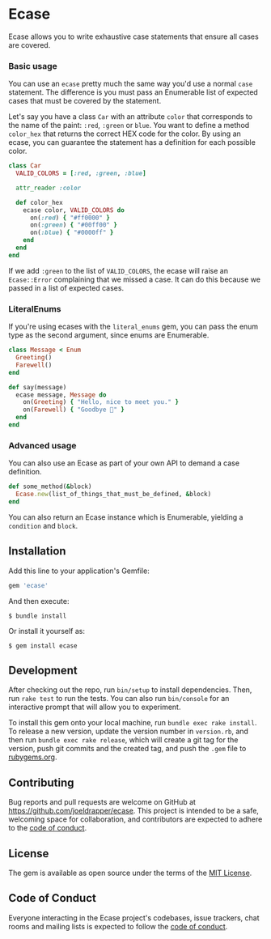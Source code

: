 # Ecase

Ecase allows you to write exhaustive case statements that ensure all cases are covered.

### Basic usage
You can use an `ecase` pretty much the same way you'd use a normal `case` statement. The difference is you must pass an Enumerable list of expected cases that must be covered by the statement.

Let's say you have a class `Car` with an attribute `color` that corresponds to the name of the paint: `:red`, `:green` or `blue`. You want to define a method `color_hex` that returns the correct HEX code for the color. By using an ecase, you can guarantee the statement has a definition for each possible color.

```ruby
class Car
  VALID_COLORS = [:red, :green, :blue]

  attr_reader :color

  def color_hex
    ecase color, VALID_COLORS do
      on(:red) { "#ff0000" }
      on(:green) { "#00ff00" }
      on(:blue) { "#0000ff" }
    end
  end
end
```

If we add `:green` to the list of `VALID_COLORS`, the ecase will raise an `Ecase::Error` complaining that we missed a case. It can do this because we passed in a list of expected cases.

### LiteralEnums
If you're using ecases with the `literal_enums` gem, you can pass the enum type as the second argument, since enums are Enumerable.

```ruby
class Message < Enum
  Greeting()
  Farewell()
end

def say(message)
  ecase message, Message do
    on(Greeting) { "Hello, nice to meet you." }
    on(Farewell) { "Goodbye 👋" }
  end
end
```

### Advanced usage
You can also use an Ecase as part of your own API to demand a case definition.

```ruby
def some_method(&block)
  Ecase.new(list_of_things_that_must_be_defined, &block)
end
```

You can also return an Ecase instance which is Enumerable, yielding a `condition` and `block`.

## Installation

Add this line to your application's Gemfile:

```ruby
gem 'ecase'
```

And then execute:

    $ bundle install

Or install it yourself as:

    $ gem install ecase

## Development

After checking out the repo, run `bin/setup` to install dependencies. Then, run `rake test` to run the tests. You can also run `bin/console` for an interactive prompt that will allow you to experiment.

To install this gem onto your local machine, run `bundle exec rake install`. To release a new version, update the version number in `version.rb`, and then run `bundle exec rake release`, which will create a git tag for the version, push git commits and the created tag, and push the `.gem` file to [rubygems.org](https://rubygems.org).

## Contributing

Bug reports and pull requests are welcome on GitHub at https://github.com/joeldrapper/ecase. This project is intended to be a safe, welcoming space for collaboration, and contributors are expected to adhere to the [code of conduct](https://github.com/joeldrapper/ecase/blob/master/CODE_OF_CONDUCT.md).

## License

The gem is available as open source under the terms of the [MIT License](https://opensource.org/licenses/MIT).

## Code of Conduct

Everyone interacting in the Ecase project's codebases, issue trackers, chat rooms and mailing lists is expected to follow the [code of conduct](https://github.com/joeldrapper/ecase/blob/master/CODE_OF_CONDUCT.md).
